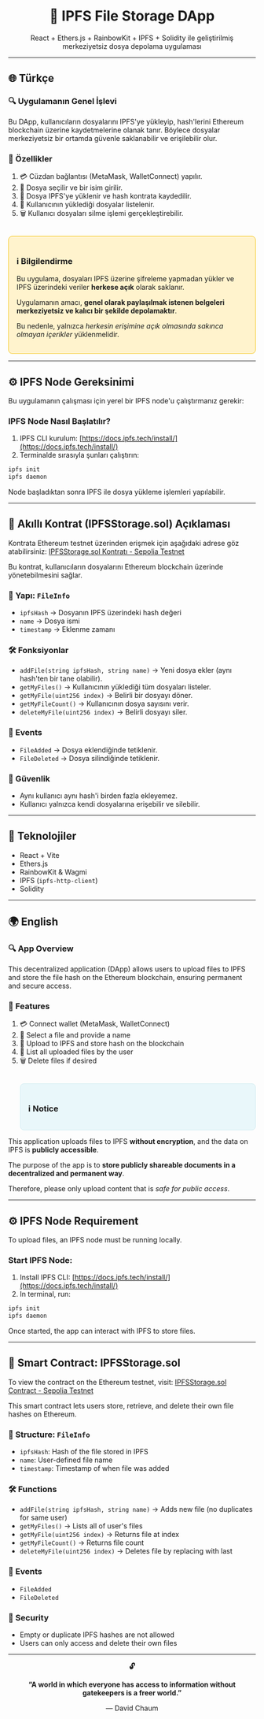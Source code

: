 <div align="center">
  <h1>📁 IPFS File Storage DApp</h1>
  <p>React + Ethers.js + RainbowKit + IPFS + Solidity ile geliştirilmiş merkeziyetsiz dosya depolama uygulaması</p>
</div>

---
## 🌐 Türkçe

### 🔍 Uygulamanın Genel İşlevi

Bu DApp, kullanıcıların dosyalarını IPFS'ye yükleyip, hash'lerini Ethereum blockchain üzerine kaydetmelerine olanak tanır. Böylece dosyalar merkeziyetsiz bir ortamda güvenle saklanabilir ve erişilebilir olur.

### 🔧 Özellikler

1. 💳 Cüzdan bağlantısı (MetaMask, WalletConnect) yapılır.
2. 📂 Dosya seçilir ve bir isim girilir.
3. 🚀 Dosya IPFS'ye yüklenir ve hash kontrata kaydedilir.
4. 📜 Kullanıcının yüklediği dosyalar listelenir.
5. 🗑️ Kullanıcı dosyaları silme işlemi gerçekleştirebilir.
<div style="border: 1px solid #f5c518; background-color: #fff3cd; padding: 16px; border-radius: 8px; margin-top: 32px;">
  <h3>ℹ️ Bilgilendirme</h3>
  <p>Bu uygulama, dosyaları IPFS üzerine şifreleme yapmadan yükler ve IPFS üzerindeki veriler <strong>herkese açık</strong> olarak saklanır.</p>
  <p>Uygulamanın amacı, <strong>genel olarak paylaşılmak istenen belgeleri merkeziyetsiz ve kalıcı bir şekilde depolamaktır</strong>.</p>
  <p>Bu nedenle, yalnızca <em>herkesin erişimine açık olmasında sakınca olmayan içerikler</em> yüklenmelidir.</p>
</div>
  
---

## ⚙️ IPFS Node Gereksinimi

Bu uygulamanın çalışması için yerel bir IPFS node'u çalıştırmanız gerekir:

### IPFS Node Nasıl Başlatılır?

1. IPFS CLI kurulum: [https://docs.ipfs.tech/install/](https://docs.ipfs.tech/install/)
2. Terminalde sırasıyla şunları çalıştırın:

```bash
ipfs init
ipfs daemon
```

Node başladıktan sonra IPFS ile dosya yükleme işlemleri yapılabilir.
  
---

## 📜 Akıllı Kontrat (IPFSStorage.sol) Açıklaması

<p>Kontrata Ethereum testnet üzerinden erişmek için aşağıdaki adrese göz atabilirsiniz: <a href="https://sepolia.etherscan.io/address/0xcf5Df6513F267192c6bEB5A3a5f29FB6FcFB7b41#code" target="_blank">IPFSStorage.sol Kontratı - Sepolia Testnet</a></p>

Bu kontrat, kullanıcıların dosyalarını Ethereum blockchain üzerinde yönetebilmesini sağlar.

### 🧱 Yapı: `FileInfo`

- `ipfsHash` → Dosyanın IPFS üzerindeki hash değeri
- `name` → Dosya ismi
- `timestamp` → Eklenme zamanı

### 🛠️ Fonksiyonlar

- `addFile(string ipfsHash, string name)` → Yeni dosya ekler (aynı hash'ten bir tane olabilir).
- `getMyFiles()` → Kullanıcının yüklediği tüm dosyaları listeler.
- `getMyFile(uint256 index)` → Belirli bir dosyayı döner.
- `getMyFileCount()` → Kullanıcının dosya sayısını verir.
- `deleteMyFile(uint256 index)` → Belirli dosyayı siler.

### 📢 Events

- `FileAdded` → Dosya eklendiğinde tetiklenir.
- `FileDeleted` → Dosya silindiğinde tetiklenir.

### 🔐 Güvenlik

- Aynı kullanıcı aynı hash'i birden fazla ekleyemez.
- Kullanıcı yalnızca kendi dosyalarına erişebilir ve silebilir.

---

## 🧪 Teknolojiler

- React + Vite
- Ethers.js
- RainbowKit & Wagmi
- IPFS (`ipfs-http-client`)
- Solidity

---

## 🌍 English

### 🔍 App Overview

This decentralized application (DApp) allows users to upload files to IPFS and store the file hash on the Ethereum blockchain, ensuring permanent and secure access.

### 🔧 Features

1. 💳 Connect wallet (MetaMask, WalletConnect)
2. 📂 Select a file and provide a name
3. 🚀 Upload to IPFS and store hash on the blockchain
4. 📜 List all uploaded files by the user
5. 🗑️ Delete files if desired
   <div style="border: 1px solid #d1ecf1; background-color: #e9f7fa; padding: 16px; border-radius: 8px; margin-top: 32px;">
   <h3>ℹ️ Notice</h3>
  <p>This application uploads files to IPFS <strong>without encryption</strong>, and the data on IPFS is <strong>publicly accessible</strong>.</p>
  <p>The purpose of the app is to <strong>store publicly shareable documents in a decentralized and permanent way</strong>.</p>
  <p>Therefore, please only upload content that is <em>safe for public access</em>.</p>
</div>

---

## ⚙️ IPFS Node Requirement

To upload files, an IPFS node must be running locally.

### Start IPFS Node:

1. Install IPFS CLI: [https://docs.ipfs.tech/install/](https://docs.ipfs.tech/install/)
2. In terminal, run:

```bash
ipfs init
ipfs daemon
```

Once started, the app can interact with IPFS to store files.

---

## 📜 Smart Contract: IPFSStorage.sol

<p>To view the contract on the Ethereum testnet, visit: <a href="https://sepolia.etherscan.io/address/0xcf5Df6513F267192c6bEB5A3a5f29FB6FcFB7b41#code" target="_blank">IPFSStorage.sol Contract - Sepolia Testnet</a></p>

This smart contract lets users store, retrieve, and delete their own file hashes on Ethereum.

### 🧱 Structure: `FileInfo`

- `ipfsHash`: Hash of the file stored in IPFS
- `name`: User-defined file name
- `timestamp`: Timestamp of when file was added

### 🛠️ Functions

- `addFile(string ipfsHash, string name)` → Adds new file (no duplicates for same user)
- `getMyFiles()` → Lists all of user's files
- `getMyFile(uint256 index)` → Returns file at index
- `getMyFileCount()` → Returns file count
- `deleteMyFile(uint256 index)` → Deletes file by replacing with last

### 📢 Events

- `FileAdded`
- `FileDeleted`

### 🔐 Security

- Empty or duplicate IPFS hashes are not allowed
- Users can only access and delete their own files

---
<div align="center"> <p><strong>🔓</strong></p> <p><strong>“A world in which everyone has access to information without gatekeepers is a freer world.”</strong></p> <p>— David Chaum</p> </div>
